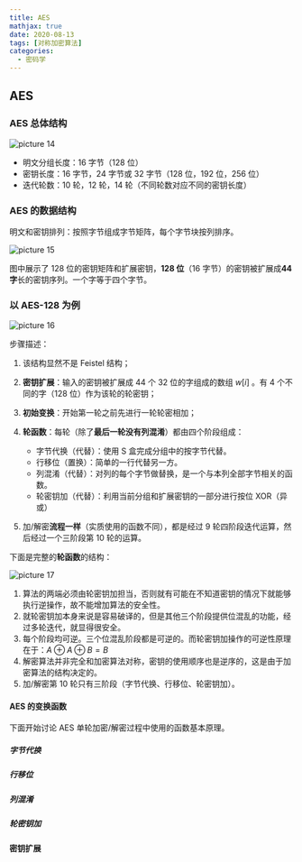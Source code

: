 ```yaml
---
title: AES
mathjax: true
date: 2020-08-13
tags: [对称加密算法]
categories:
  - 密码学
---
```


## AES

### AES 总体结构

![picture 14](../../assets/%E5%AF%86%E7%A0%81%E5%AD%A6/AES/155993c2259b5c07d78764a339dc148daeca7447128a0161ec18dca428a329c3.png)

- 明文分组长度：16 字节（128 位）
- 密钥长度：16 字节，24 字节或 32 字节（128 位，192 位，256 位）
- 迭代轮数：10 轮，12 轮，14 轮（不同轮数对应不同的密钥长度）

### AES 的数据结构

明文和密钥排列：按照字节组成字节矩阵，每个字节块按列排序。

![picture 15](../../assets/%E5%AF%86%E7%A0%81%E5%AD%A6/AES/425858b21c943aff18aeda1d1e01a5e7f29b81926af58a0fa334d30b52dde476.png)

图中展示了 128 位的密钥矩阵和扩展密钥，**128 位**（16 字节）的密钥被扩展成**44 字**长的密钥序列。一个字等于四个字节。

### 以 AES-128 为例

![picture 16](../../assets/%E5%AF%86%E7%A0%81%E5%AD%A6/AES/a644779112a19db423be0bb849359af39635058e7c000ef4aaf60213b20a00ec.png)

步骤描述：

1. 该结构显然不是 Feistel 结构；
2. **密钥扩展**：输入的密钥被扩展成 44 个 32 位的字组成的数组 $w[i]$ 。有 4 个不同的字（128 位）作为该轮的轮密钥；
3. **初始变换**：开始第一轮之前先进行一轮轮密相加；
4. **轮函数**：每轮（除了**最后一轮没有列混淆**）都由四个阶段组成：

   - 字节代换（代替）：使用 S 盒完成分组中的按字节代替。
   - 行移位（置换）：简单的一行代替另一方。
   - 列混淆（代替）：对列的每个字节做替换，是一个与本列全部字节相关的函数。
   - 轮密钥加（代替）：利用当前分组和扩展密钥的一部分进行按位 XOR（异或）

5. 加/解密**流程一样**（实质使用的函数不同），都是经过 9 轮四阶段迭代运算，然后经过一个三阶段第 10 轮的运算。

下面是完整的**轮函数**的结构：

![picture 17](../../assets/%E5%AF%86%E7%A0%81%E5%AD%A6/AES/8cd7144c29300b8396e0457a0dec617fa03c0e4cf3f9f56c7b90b17ab64ff037.png)

1. 算法的两端必须由轮密钥加担当，否则就有可能在不知道密钥的情况下就能够执行逆操作，故不能增加算法的安全性。
2. 就轮密钥加本身来说是容易破译的，但是其他三个阶段提供位混乱的功能，经过多轮迭代，就显得很安全。
3. 每个阶段均可逆。三个位混乱阶段都是可逆的。而轮密钥加操作的可逆性原理在于：$A \oplus A \oplus B = B$
4. 解密算法并非完全和加密算法对称，密钥的使用顺序也是逆序的，这是由于加密算法的结构决定的。
5. 加/解密第 10 轮只有三阶段（字节代换、行移位、轮密钥加）。

#### AES 的变换函数

下面开始讨论 AES 单轮加密/解密过程中使用的函数基本原理。

##### 字节代换

##### 行移位

##### 列混淆

##### 轮密钥加

#### 密钥扩展

